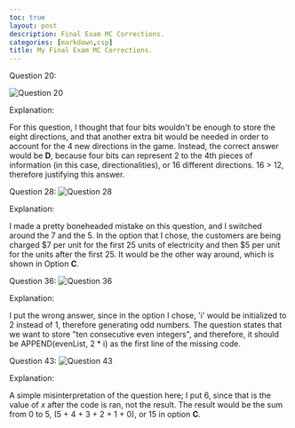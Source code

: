 ```yaml
---
toc: true
layout: post
description: Final Exam MC Corrections.
categories: [markdown,csp]
title: My Final Exam MC Corrections.
---
```


Question 20:

![]({{site.baseurl}}/images/Q20.png "Question 20")

Explanation: 

For this question, I thought that four bits wouldn't be enough to store the eight directions, and that another extra bit would be needed in order to account for the 4 new directions in the game. Instead, the correct answer would be **D**, because four bits can represent 2 to the 4th pieces of information (in this case, directionalities), or 16 different directions. 16 > 12, therefore justifying this answer.


Question 28:
![]({{site.baseurl}}/images/Q28.png "Question 28")

Explanation: 

I made a pretty boneheaded mistake on this question, and I switched around the 7 and the 5. In the option that I chose, the customers are being charged $7 per unit for the first 25 units of electricity and then $5 per unit for the units after the first 25. It would be the other way around, which is shown in Option **C**. 

Question 36:
![]({{site.baseurl}}/images/Q36.png "Question 36")

Explanation:

I put the wrong answer, since in the option I chose, 'i' would be initialized to 2 instead of 1, therefore generating odd numbers. The question states that we want to store "ten consecutive even integers", and therefore, it should be APPEND(evenList, 2 * i) as the first line of the missing code. 

Question 43:
![]({{site.baseurl}}/images/Q43.png "Question 43")

Explanation:

A simple misinterpretation of the question here; I put 6, since that is the value of *x* after the code is ran, not the result. The result would be the sum from 0 to 5, (5 + 4 + 3 + 2 + 1 + 0), or 15 in option **C**.
